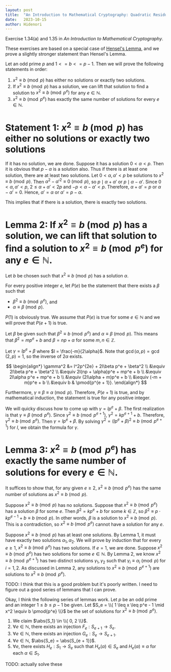 ```yaml
---
layout: post
title:  "An Introduction to Mathematical Cryptography: Quadratic Residue Mod Prime Powers"
date:   2023-10-15
author: Hidenori
---
```


Exercise 1.34(a) and 1.35 in _An Introduction to Mathematical Cryptography_.

These exercises are based on a special case of [Hensel's Lemma](https://en.wikipedia.org/wiki/Hensel's_lemma), and we prove a slightly stronger statement than Hensel's Lemma.

Let an odd prime $p$ and $1 <= b <= p - 1$.
Then we will prove the following statements in order:

1. $x^2 \equiv b \pmod{p}$ has either no solutions or exactly two solutions.
1. If $x^2 \equiv b \pmod{p}$ has a solution, we can lift that solution to find a solution to $x^2 \equiv b \pmod{p^e}$ for any $e \in \mathbb{N}$.
1. $x^2 \equiv b \pmod{p^e}$ has exactly the same number of solutions for every $e \in \mathbb{N}$.

# Statement 1: $x^2 \equiv b \pmod{p}$ has either no solutions or exactly two solutions

If it has no solution, we are done.
Suppose it has a solution $0 < \alpha < p$.
Then it is obvious that $p - \alpha$ is a solution also.
Thus if there is at least one solution, there are at least two solutions.
Let $0 < \alpha, \alpha' < p$ be solutions to $x^2 \equiv b \pmod{p}$.
Then $\alpha^2 - \alpha'^2 \equiv 0 \pmod{p}$, so $p \mid \alpha + \alpha'$ or $p \mid \alpha - \alpha'$.
Since $0 < \alpha, \alpha' < p$, $2 \leq \alpha + \alpha' < 2p$ and $-p < \alpha - \alpha' < p$.
Therefore, $\alpha + \alpha' = p$ or $\alpha - \alpha' = 0$.
Hence, $\alpha' = \alpha$ or $\alpha' = p - \alpha$.

This implies that if there is a solution, there is exactly two solutions.

# Lemma 2: If $x^2 \equiv b \pmod{p}$ has a solution, we can lift that solution to find a solution to $x^2 \equiv b \pmod{p^e}$ for any $e \in \mathbb{N}$.

Let $b$ be chosen such that $x^2 \equiv b \pmod p$ has a solution $\alpha$.

For every positive integer $e$, let $P(e)$ be the statement that there exists a $\beta$ such that

- $\beta^2 \equiv b \pmod{p^e}$, and
- $\alpha \equiv \beta \pmod p$.

$P(1)$ is obviously true.
We assume that $P(e)$ is true for some $e \in \mathbb{N}$ and we will prove that $P(e + 1)$ is true.

Let $\beta$ be given such that $\beta^2 \equiv b \pmod{p^e}$ and $\alpha \equiv \beta \pmod p$.
This means that $\beta^2 = mp^e + b$ and $\beta = np + \alpha$ for some $m, n \in \mathbb{Z}$.

Let $\gamma = lp^e + \beta$ where $l = \frac{-m}{2\alpha}$.
Note that $\gcd(\alpha, p) = \gcd(2, p) = 1$, so the inverse of $2\alpha$ exists.

$$
\begin{align*}
    \gamma^2
        &= l^2p^{2e} + 2l\beta p^e + \beta^2 \\
        &\equiv 2l\beta p^e + \beta^2 \\
        &\equiv 2l(np + \alpha)p^e + mp^e + b \\
        &\equiv 2l\alpha p^e + mp^e + b \\
        &\equiv (2l\alpha + m)p^e + b \\
        &\equiv (-m + m)p^e + b \\
        &\equiv b & \pmod{p^{e + 1}}.
\end{align*}
$$

Furthermore, $\gamma \equiv \beta \equiv \alpha \pmod p$.
Therefore, $P(e + 1)$ is true, and by mathematical induction, the statement is true for any positive integer.

We will quicky discuss how to come up with $\gamma = lp^e + \beta$.
The first realization is that $\gamma \equiv \beta \pmod{p^e}$.
Since $\gamma^2 \equiv b \pmod{p^{e + 1}}$, $\gamma^2 = kp^{e + 1} + b$.
Therefore, $\gamma^2 \equiv b \pmod{p^e}$.
Then $\gamma = lp^e + \beta$.
By solving $\gamma^2 = (lp^e + \beta)^2 \equiv b \pmod{p^{e + 1}}$ for $l$, we obtain the formula for $\gamma$.

# Lemma 3: $x^2 \equiv b \pmod{p^e}$ has exactly the same number of solutions for every $e \in \mathbb{N}$.

It suffices to show that, for any given $e \geq 2$, $x^2 \equiv b \pmod{p^e}$ has the same number of solutions as $x^2 \equiv b \pmod{p}$.

Suppose $x^2 \equiv b \pmod{p}$ has no solutions.
Suppose that $x^2 \equiv b \pmod{p^e}$ has a solution $\beta$ for some $e$.
Then $\beta^2 = kp^e + b$ for some $k \in \mathbb{Z}$, so $\beta^2 \equiv p \cdot kp^{e - 1} + b \equiv b \pmod{p}$.
In other words, $\beta$ is a solution to $x^2 \equiv b \pmod{p}$.
This is a contradiction, so $x^2 \equiv b \pmod{p^e}$ cannot have a solution for any $e$.

Suppose $x^2 \equiv b \pmod{p}$ has at least one solutions.
By Lemma 1, it must have exactly two solutions $\alpha_1, \alpha_2$.
We will prove by induction that for every $e \geq 1$, $x^2 \equiv b \pmod{p^e}$ has two solutions.
If $e = 1$, we are done.
Suppose $x^2 \equiv b \pmod{p^e}$ has two solutions for some $e \in \mathbb{N}$.
By Lemma 2, we know $x^2 \equiv b \pmod{p^{e + 1}}$ has two distinct solutions $\gamma_1, \gamma_2$ such that $\gamma_i \equiv \alpha_i \pmod{p}$ for $i = 1, 2$.
As discussed in Lemma 2, any solutions to $x^2 \equiv b \pmod{p^{e + 1}}$ are solutions to $x^2 \equiv b \pmod{p^e}$.

TODO: I think that this is a good problem but it's poorly written. I need to figure out a good series of lemmans that I can prove.

Okay, I think the following series of lemmas work.
Let $p$ be an odd prime and an integer $1 \leq b \leq p - 1$ be given.
Let $S_e = \\{ 1 \leq x \leq p^e - 1 \mid x^2 \equiv b \pmod{p^e} \\}$ be the set of solutions for $x^2 \equiv b \pmod{p^e}$.

1. We claim $\abs{S_1} \in \\{ 0, 2 \\}$.
1. $\forall e \in \mathbb{N}$, there exists an injection $F_e: S_{e + 1} \rightarrow S_e$.
1. $\forall e \in \mathbb{N}$, there exists an injection $G_e: S_{e} \rightarrow S_{e + 1}$.
1. $\forall e \in \mathbb{N}$, $\abs{S_e} = \abs{S_{e + 1}}$.
1. $\forall e$, there exists $H_e: S_1 \rightarrow S_e$ such that $H_e(\alpha) \in S_{e}$ and $H_e(\alpha) \equiv \alpha$ for each $\alpha \in S_1$.

TODO: actually solve these


